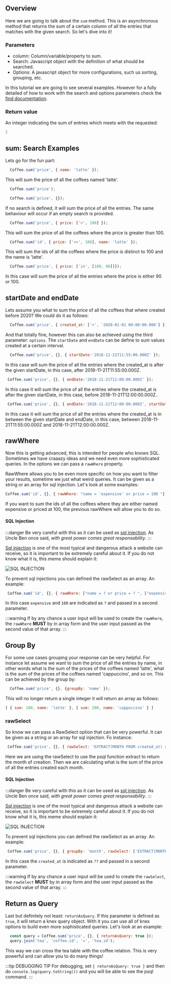 ## Overview

Here we are going to talk about the `sum` method. This is an asynchronous method that returns the sum of a certain column of all the entries that matches with the given search. So let's dive into it!


### Parameters

  * column: Column/variable/property to sum.
  * Search: Javascript object with the definition of what should be searched.
  * Options: A javascript object for more configurations, such us sorting, grouping, etc.

  In this tutorial we are going to see several examples. However for a fully detailed of how to work with the search and options parameters check the [find documentation](./find).


### Return value

An integer indicating the sum of entries which meets with the requested:

  ```javascript
  2
  ```

## sum: Search Examples  

Lets go for the fun part: 


```javascript
  Coffee.sum('price', { name: 'latte' });
```

This will sum the price of all the coffees named 'latte'.

```javascript
  Coffee.sum('price');
```

```javascript
  Coffee.sum('price', {});
```

If no search is defined, it will sum the price of all the entries. The same behaviour will occur if an empty search is provided.



```javascript
  Coffee.sum('price', { price: ['>', 100] });
```

This will sum the price of all the coffees where the price is greater than 100.

```javascript
  Coffee.sum('id', { price: ['<>', 100], name: 'latte' });
```

This will sum the ids of all the coffees where the price is distinct to 100 and the name is 'latte'.

```javascript
  Coffee.sum('price', { price: ['in', [100, 90]]});
```

 In this case will sum the price of all the entries where the price is either 90 or 100. 

## startDate and endDate

Lets assume you what to sum the price of all the coffees that where created before 2020? We could do it as follows:

```javascript
  Coffee.sum('price', { created_at: ['<', '2020-01-01 00:00:00.000'] });
```

And that totally fine, however this can also be achieved using the third parameter: `options`. The `startDate` and `endDate` can be define to sum values created at a certain interval.

 ```javascript
   Coffee.sum('price', {}, { startDate:'2018-11-21T11:55:00.000Z' });
 ```
 
 In this case will sum the price of all the entries where the created_at is after the given startDate, in this case, after 2018-11-21T11:55:00.000Z.

  ```javascript
   Coffee.sum('price', {}, { endDate:'2018-11-21T12:00:00.000Z' });
 ```
 
 In this case it will sum the price of all the entries where the created_at is after the given startDate, in this case, before 2018-11-21T12:00:00.000Z..

  ```javascript
   Coffee.sum('price', {}, { endDate:'2018-11-21T12:00:00.000Z', startDate: '2018-11-21T11:55:00.000Z&' });
 ```
 
 In this case it will sum the price of all the entries where the created_at is in between the given startDate and endDate, in this case, between 2018-11-21T11:55:00.000Z and 2018-11-21T12:00:00.000Z.
 

## rawWhere

  Now this is getting advanced, this is intended for people who knows SQL. Sometimes we have craaazy ideas and we need even more sophisticated queries. In the options we can pass a `rawWhere` property. 

  RawWhere allows you to be even more specific on how you want to filter your results, sometime we just what weird queries. It can be given as a string or an array for sql injection. Let's look at some examples:

   ```javascript
   Coffee.sum('id', {}, { rawWhere: "name = 'expensive' or price = 100 "});
  ```

  If you want to sum the ids of all the coffees where they are either named expensive or priced at 100, the previous rawWhere will allow you to do so.

  #### SQL Injection

  :::danger
  Be very careful with this as it can be used as [sql injection](https://www.acunetix.com/websitesecurity/sql-injection/). As Uncle Ben once said, _with great power comes great responsability_. 
  :::

  [Sql injection](https://www.acunetix.com/websitesecurity/sql-injection/) is one of the most typical and dangerous attack a website can receive, so it is important to be extremely careful about it. If you do not know what it is, this meme should explain it:

  ![SQL INJECTION](https://chinchay-docs.herokuapp.com/assets/sql-injections.png)


  To prevent sql injections you can defined the rawSelect as an array. An example: 

  ```javascript
   Coffee.sum('id', {}, { rawWhere: ["name = ? or price = ? ", ["expensive", 100]] });

  ```
  In this case `expensive` and `100` are indicated as `?` and passed in a second parameter.

  :::warning
  If by any chance a user input will be used to create the `rawWhere`, the `rawWhere` **MUST** by in array form and the user input passed as the second value of that array.
  :::


  

## Group By

For some use cases grouping your response can be very helpful. For instance let assume we want to sum the price of all the entries by name, in other words what is the sum of the prices of the coffees named 'latte', what is the sum of the prices of the coffees named 'cappuccino', and so on. This can be achieved by the group by:

```javascript
  Coffee.sum('price', {}, {groupBy: 'name' });
```

This will no longer return a single integer it will return an array as follows:

```javascript
[ { sum: 100, name: 'latte' }, { sum: 200, name: 'cappuccino' } ]
```

  ### rawSelect

  So know we can pass a RawSelect option that can be very powerful. It can be given as a string or an array for sql injection. Fo instance:

  ```javascript
   Coffee.sum('price', {}, { rawSelect: 'EXTRACT(MONTH FROM created_at) as month', groupBy: 'month'});
  ```
  Here we are using the rawSelect to use the psql function extract to return the month of creation. Then we are calculating what is the sum of the price of all the entries created each month.


  #### SQL Injection

  :::danger
  Be very careful with this as it can be used as [sql injection](https://www.acunetix.com/websitesecurity/sql-injection/). As Uncle Ben once said, _with great power comes great responsability_. 
  :::

  [Sql injection](https://www.acunetix.com/websitesecurity/sql-injection/) is one of the most typical and dangerous attack a website can receive, so it is important to be extremely careful about it. If you do not know what it is, this meme should explain it:

  ![SQL INJECTION](https://chinchay-docs.herokuapp.com/assets/sql-injections.png)


  To prevent sql injections you can defined the rawSelect as an array. An example: 

  ```javascript
   Coffee.sum('price', {}, { groupBy: 'month', rawSelect: ['EXTRACT(MONTH FROM ??) as month', ['created_at']] });

  ```
  In this case the `created_at` is indicated as `??` and passed in a second parameter.

  :::warning
  If by any chance a user input will be used to create the `rawSelect`, the `rawSelect` **MUST** by in array form and the user input passed as the second value of that array.
  :::

## Return as Query

Last but definitely not least: `returnAsQuery`. If this parameter is defined as `true`, it will return a knex query object. With it you can use all of knex options to build even more sophisticated queries. Let's look at an example:

```javascript
  const query = Coffee.sum('price', {}, { returnAsQuery: true });
  query.join('tea', 'coffee.id', '=', 'tea.id');
```

This way we can cross the tea table with the coffee relation. This is very powerful and can allow you to do many things!

:::tip DEBUGGING TIP
  For debugging, set `{ returnAsQuery: true }` and then do `console.log(query.toString())` and you will be able to see the psql command. 
:::




